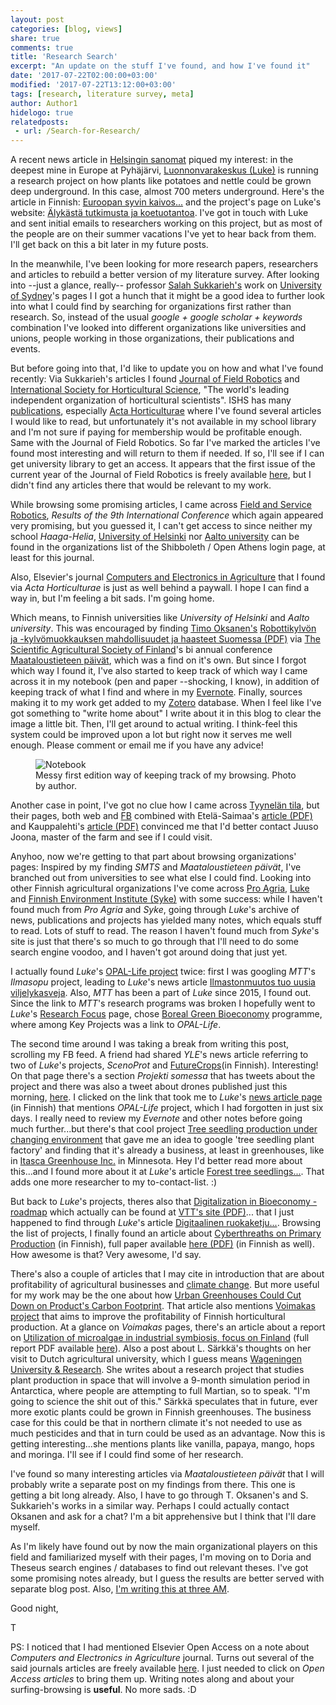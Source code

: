 ```yaml
---
layout: post
categories: [blog, views]
share: true
comments: true
title: 'Research Search'
excerpt: "An update on the stuff I've found, and how I've found it"
date: '2017-07-22T02:00:00+03:00'
modified: '2017-07-22T13:12:00+03:00'
tags: [research, literature survey, meta]
author: Author1
hidelogo: true
relatedposts:
 - url: /Search-for-Research/
---
```

A recent news article in [Helsingin sanomat](hs.fi) piqued my interest: in the deepest mine in Europe at Pyhäjärvi, [Luonnonvarakeskus (Luke)](https://www.luke.fi) is running a research project on how plants like potatoes and nettle could be grown deep underground. In this case, almost 700 meters underground. Here's the article in Finnish: [Euroopan syvin kaivos...](http://www.hs.fi/kotimaa/art-2000005280437.html) and the project's page on Luke's website: [Älykästä tutkimusta ja koetuotantoa](https://www.luke.fi/projektit/alykasta-tutkimusta-ja-koetuotantoa/). I've got in touch with Luke and sent initial emails to researchers working on this project, but as most of the people are on their summer vacations I've yet to hear back from them. I'll get back on this a bit later in my future posts.

In the meanwhile, I've been looking for more research papers, researchers and articles to rebuild a better version of my literature survey. After looking into --just a glance, really-- professor [Salah Sukkarieh's](http://sydney.edu.au/engineering/people/salah.sukkarieh.php) work on [University of Sydney](http://sydney.edu.au)'s pages I  I got a hunch that it might be a good idea to further look into what I could find by searching for organizations first rather than research. So, instead of the usual *google + google scholar + keywords* combination I've looked into different organizations like universities and unions, people working in those organizations, their publications and events.

But before going into that, I'd like to update you on how and what I've found recently:
Via Sukkarieh's articles I found [Journal of Field Robotics](http://www.journalfieldrobotics.org/Home.html) and [International Society for Horticultural Science](http://www.ishs.org), "The world's leading independent organization of horticultural scientists". ISHS has many [publications](http://www.ishs.org/publications), especially [Acta Horticulturae](http://www.ishs.org/acta-horticulturae) where I've found several articles I would like to read, but unfortunately it's not available in my school library and I'm not sure if paying for membership would be profitable enough. Same with the Journal of Field Robotics. So far I've marked the articles I've found most interesting and will return to them if needed. If so, I'll see if I can get university library to get an access. It appears that the first issue of the current year of the Journal of Field Robotics is freely available [here](http://onlinelibrary.wiley.com/doi/10.1002/rob.2017.34.issue-1/issuetoc), but I didn't find any articles there that would be relevant to my work.

While browsing some promising articles, I came across [Field and Service Robotics](https://link.springer.com/book/10.1007/978-3-319-07488-7), *Results of the 9th International Conference* which again appeared very promising, but you guessed it, I can't get access to since neither my school *Haaga-Helia*, [University of Helsinki](https://www.helsinki.fi/en) nor [Aalto university](http://www.aalto.fi/en/) can be found in the organizations list of the Shibboleth / Open Athens login page, at least for this journal.

Also, Elsevier's journal [Computers and Electronics in Agriculture](https://www.journals.elsevier.com/computers-and-electronics-in-agriculture/) that I found via *Acta Horticulturae* is just as well behind a paywall. I hope I can find a way in, but I'm feeling a bit sads. I'm going home.

Which means, to Finnish universities like *University of Helsinki* and *Aalto university*. This was encouraged by finding [Timo Oksanen's](http://autsys.aalto.fi/en/TimoOksanen) [Robottikylvön ja -kylvömuokkauksen mahdollisuudet ja haasteet Suomessa (PDF)](http://www.smts.fi/MTP_julkaisu_2014/Esitykset/Oksanen_Linkolehto_Robottikylvon_ja-kylvomuokkauksen_mahdollisuudet_ja_haasteet_Suomessa.pdf) via [The Scientific Agricultural Society of Finland](http://www.smts.fi/en)'s bi annual conference [Maataloustieteen päivät](http://www.smts.fi/fi/tapahtumat), which was a find on it's own. But since I forgot which way I found it, I've also started to keep track of which way I came across it in my notebook (pen and paper --shocking, I know), in addition of keeping track of what I find and where in my [Evernote](https://evernote.com). Finally, sources making it to my work get added to my [Zotero](https://www.zotero.org) database. When I feel like I've got something to "write home about" I write about it in this blog to clear the image a little bit. Then, I'll get around to actual writing. I think-feel this system could be improved upon a lot but right now it serves me well enough. Please comment or email me if you have any advice!

<figure>
    <img src="../../../images/posts/IMG_1737.jpg" alt="Notebook">
    <figcaption>Messy first edition way of keeping track of my browsing. Photo by author.</figcaption>
</figure>

Another case in point, I've got no clue how I came across [Tyynelän tila](http://tyynelantila.fi), but their pages, both web and [FB](https://www.facebook.com/Tyynelantila) combined with Etelä-Saimaa's [article (PDF)](http://tyynelantila.fi/wp-content/uploads/2015/05/15.5.2015-Etelä-Saimaan-uutisaukeama.pdf) and Kauppalehti's [article (PDF)](http://tyynelantila.fi/wp-content/uploads/2013/08/Kauppalehti_13.08.2013_pienempi-tiedosto.pdf) convinced me that I'd better contact Juuso Joona, master of the farm and see if I could visit.

Anyhoo, now we're getting to that part about browsing organizations' pages:
Inspired by my finding *SMTS* and *Maataloustieteen päivät*, I've branched out from universities to see what else I could find. Looking into other Finnish agricultural organizations I've come across [Pro Agria](https://www.proagria.fi), [Luke](https://www.luke.fi) and [Finnish Environment Institute (Syke)](http://www.syke.fi/en-US) with some success: while I haven't found much from *Pro Agria* and *Syke*, going through *Luke*'s archive of news, publications and projects has yielded many notes, which equals stuff to read. Lots of stuff to read. The reason I haven't found much from *Syke*'s site is just that there's so much to go through that I'll need to do some search engine voodoo, and I haven't got around doing that just yet.

I actually found *Luke*'s [OPAL-Life project](http://www.opal.fi/en/) twice: first I was googling *MTT*'s *Ilmasopu* project, leading to *Luke*'s news article [Ilmastonmuutos tuo uusia viljelykasveja](https://portal.mtt.fi/portal/page/portal/mtt/mtt/ajankohtaista/Uutisarkisto/2009/Ilmastonmuutos%20tuo%20uusia%20viljelykasveja). Also, *MTT* has been a part of *Luke* since 2015, I found out. Since the link to *MTT*'s research programs was broken I hopefully went to *Luke*'s [Research Focus](https://www.luke.fi/en/research/) page, chose [Boreal Green Bioeconomy](https://www.luke.fi/en/research/boreal-green-bioeconomy/) programme, where among Key Projects was a link to *OPAL-Life*.

The second time around I was taking a break from writing this post, scrolling my FB feed. A friend had shared *YLE*'s news article referring to two of *Luke*'s projects, *ScenoProt* and [FutureCrops](https://www.luke.fi/futurecrops/fi/etusivu/)(in Finnish). Interesting! On that page there's a section *Projekti somessa* that has tweets about the project and there was also a tweet about drones published just this morning, [here](https://twitter.com/i/web/status/888297532178272256). I clicked on the link that took me to *Luke*'s [news article page](https://www.luke.fi/uutiset/pellon-ylla-lentava-drone-rekisteroi-monenlaista-tietoa/) (in Finnish) that mentions *OPAL-Life* project, which I had forgotten in just six days. I really need to review my *Evernote* and other notes before going much further...but there's that cool project [Tree seedling production under changing environment](https://www.luke.fi/en/projects/taimitaito/) that gave me an idea to google 'tree seedling plant factory' and finding that it's already a business, at least in greenhouses, like in [Itasca Greenhouse Inc.](http://www.itascagreenhouse.com/treeseedlings.html) in Minnesota. Hey I'd better read more about this...and I found more about it at *Luke*'s article [Forest tree seedlings...](https://www.luke.fi/en/mt-forest-tree-seedlings-can-cultivated-even-without-natural-light/). That adds one more researcher to my to-contact-list. :)

But back to *Luke*'s projects, theres also that [Digitalization in Bioeconomy -roadmap](https://www.luke.fi/en/projects/digibio/) which actually can be found at [VTT's site (PDF)](http://www.vtt.fi/inf/pdf/visions/2017/V11.pdf)... that I just happened to find through *Luke*'s article [Digitaalinen ruokaketju...](https://www.luke.fi/mt-digitaalinen-ruokaketju-haukkaa-tietoa-ja-tulostaa-alykkaita-annoksia/). Browsing the list of projects, I finally found an article about [Cyberthreaths on Primary Production](https://www.luke.fi/uutiset/kyberturvallisuus-elintarkea-myos-maataloudessa/) (in Finnish), full paper available [here (PDF)](http://jukuri.luke.fi/bitstream/handle/10024/539088/luke-luobio_32_2017.pdf?sequence=1&isAllowed=y) (in Finnish as well). How awesome is that? Very awesome, I'd say.

There's also a couple of articles that I may cite in introduction that are about profitability of agricultural businesses and [climate change](https://www.luke.fi/mt-oletko-huomannut-ilmasto-muuttuu/). But more useful for my work may be the one about how [Urban Greenhouses Could Cut Down on Product's Carbon Footprint](https://www.luke.fi/uutiset/kaupunkikasvihuoneet-pienentaisivat-tuotteiden-hiilijalanjalkea/). That article also mentions [Voimakas project](http://voimakas.fi) that aims to improve the profitability of Finnish horticultural production. At a glance on *Voimakas* pages, there's an article about a report on [Utilization of microalgae in industrial symbiosis, focus on Finland](http://voimakas.fi/2017/06/16/levien-teollinen-ja-laajamittainen-viljely-suomessa-on-haastavaa/) (full report PDF available [here](http://voimakas.fi/wp-content/uploads/2017/06/LopullinenLeväRaporttiluke-luobio_33_2017.pdf)). Also a post about L. Särkkä's thoughts on her visit to Dutch agricultural university, which I guess means [Wageningen University & Research](http://www.wur.nl/en.htm). She writes about a research project that studies plant production in space that will involve a 9-month simulation period in Antarctica, where people are attempting to full Martian, so to speak. "I'm going to science the shit out of this." Särkkä speculates that in future, ever more exotic plants could be grown in Finnish greenhouses. The business case for this could be that in northern climate it's not needed to use as much pesticides and that in turn could be used as an advantage. Now this is getting interesting...she mentions plants like vanilla, papaya, mango, hops and moringa. I'll see if I could find some of her research.

I've found so many interesting articles via *Maataloustieteen päivät* that I will probably write a separate post on my findings from there. This one is getting a bit long already. Also, I have to go through T. Oksanen's and S. Sukkarieh's works in a similar way. Perhaps I could actually contact Oksanen and ask for a chat? I'm a bit apprehensive but I think that I'll dare myself.

As I'm likely have found out by now the main organizational players on this field and familiarized myself with their pages, I'm moving on to Doria and Theseus search engines / databases to find out relevant theses. I've got some promising notes already, but I guess the results are better served with separate blog post. Also, [I'm writing this at three AM](https://youtu.be/QwwMRIYE46Y). 

Good night,

T


PS: I noticed that I had mentioned Elsevier Open Access on a note about *Computers and Electronics in Agriculture* journal. Turns out several of the said journals articles are freely available [here](http://www.sciencedirect.com/science/journal/01681699/open-access?sdc=1). I just needed to click on *Open Access articles* to bring them up. Writing notes along and about your surfing-browsing is **useful**. No more sads. :D 





 


